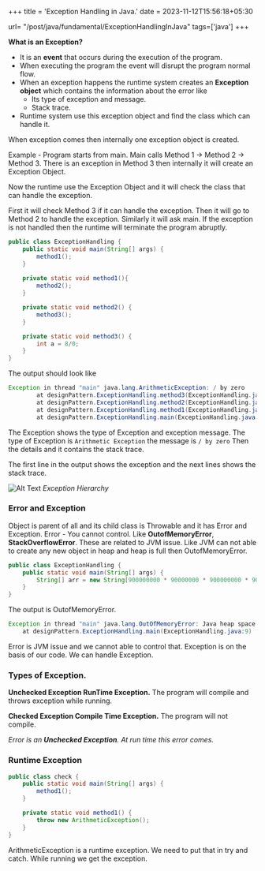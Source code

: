 +++
title = 'Exception Handling in Java.'
date = 2023-11-12T15:56:18+05:30

url= "/post/java/fundamental/ExceptionHandlingInJava"
tags=['java']
+++



**What is an Exception?**

- It is an **event** that occurs during the execution of the program.
- When executing the program the event will disrupt the program normal flow.
- When an exception happens the runtime system creates an **Exception object** which contains the information about the error like 
    - Its type of exception and message.
    - Stack trace.
- Runtime system use this exception object and find the class which can handle it. 

When exception comes then internally one exception object is created.

Example - Program starts from main. Main calls Method 1 -> Method 2 -> Method 3.
There is an exception in Method 3 then internally it will create an Exception Object.

Now the runtime use the Exception Object and it will check the class that can handle the exception.

First it will check Method 3 if it can handle the exception. Then it will go to Method 2 to handle the exception. Similarly it will ask main. If the exception is not handled then the runtime will terminate the program abruptly.
<br>
```java
public class ExceptionHandling {
    public static void main(String[] args) {
        method1();
    }
    
    private static void method1(){
        method2();
    }

    private static void method2() {
        method3();
    }

    private static void method3() {
        int a = 8/0;
    }
}
```
The output should look like
```java
Exception in thread "main" java.lang.ArithmeticException: / by zero
        at designPattern.ExceptionHandling.method3(ExceptionHandling.java:20)
        at designPattern.ExceptionHandling.method2(ExceptionHandling.java:16)
        at designPattern.ExceptionHandling.method1(ExceptionHandling.java:12)
        at designPattern.ExceptionHandling.main(ExceptionHandling.java:8)
```

The Exception shows the type of Exception and exception message.
The type of Exception is `Arithmetic Exception` the message is `/ by zero` Then the details and it contains the stack trace.

The first line in the output shows the exception and the next lines shows the stack trace.



![Alt Text](/images/img.png)
*Exception Hierarchy*


### Error and Exception
Object is parent of all and its child class is Throwable and it has Error and Exception.
Error - You cannot control. Like **OutofMemoryError**, **StackOverflowError**.
These are related to JVM issue. Like JVM can not able to create any new object in heap and heap is full then OutofMemoryError.

```java
public class ExceptionHandling {
    public static void main(String[] args) {
        String[] arr = new String[900000000 * 90000000 * 900000000 * 90000000];
    }
}
```
The output is OutofMemoryError.
```java
Exception in thread "main" java.lang.OutOfMemoryError: Java heap space
	at designPattern.ExceptionHandling.main(ExceptionHandling.java:9)
```

Error is JVM issue and we cannot able to control that. Exception is on the basis of our code. We can handle Exception.

### Types of Exception.
**Unchecked Exception RunTime Exception.** The program will compile and throws exception while running.

**Checked Exception Compile Time Exception.** The program will not compile.

*Error is an **Unchecked Exception**. At run time this error comes.*
### Runtime Exception
```java
public class check {
    public static void main(String[] args) {
        method1();
    }

    private static void method1() {
        throw new ArithmeticException();
    }
}
```
ArithmeticException is a runtime exception. We need to put that in try and catch. While running we get the exception.
```java

```